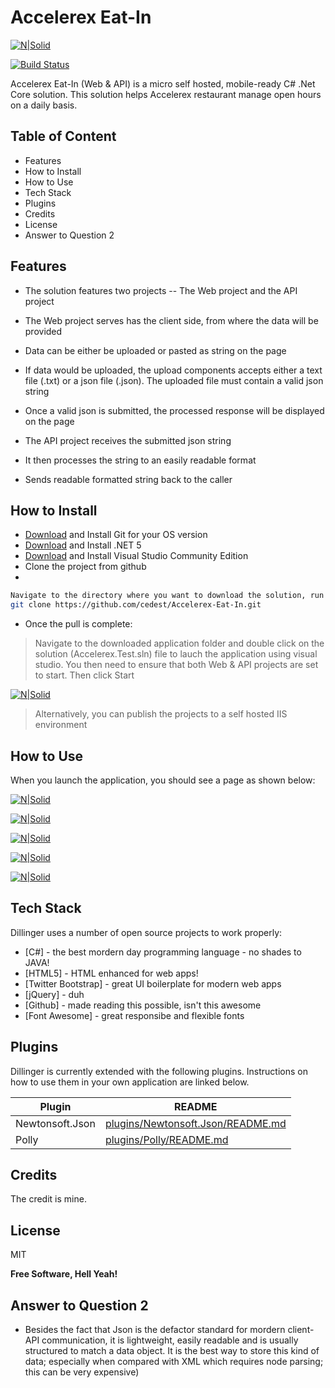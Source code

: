 # Accelerex Eat-In

[![N|Solid](https://github.com/cedest/Accelerex-Eat-In/blob/main/Accelerex.Web/wwwroot/images/NET_Core_Logo.svg.thumb70.png)](https://dotnet.microsoft.com/download/dotnet/5.0)

[![Build Status](https://travis-ci.com/cedest/Accelerex-Eat-In.svg?branch=main)](https://travis-ci.com/cedest/Accelerex-Eat-In)


Accelerex Eat-In (Web & API) is a micro self hosted, mobile-ready C# .Net Core solution. This solution helps Accelerex restaurant manage open hours on a daily basis.


## Table of Content
- Features
- How to Install
- How to Use
- Tech Stack
- Plugins
- Credits
- License
- Answer to Question 2



## Features
- The solution features two projects 
-- The Web project and the API project
- The Web project serves has the client side, from where the data will be provided
- Data can be either be uploaded or pasted as string on the page
- If data would be uploaded, the upload components accepts either a text file (.txt) or a json file (.json). The uploaded file must contain a valid json string
- Once a valid json is submitted, the processed response will be displayed on the page

- The API project receives the submitted json string
- It then processes the string to an easily readable format
- Sends readable formatted string back to the caller




## How to Install
- [Download](https://git-scm.com/downloads) and Install Git for your OS version
- [Download](https://dotnet.microsoft.com/download/dotnet/5.0) and Install .NET 5
- [Download](https://visualstudio.microsoft.com/thank-you-downloading-visual-studio/?sku=Community&rel=16) and Install Visual Studio Community Edition
- Clone the project from github
- 
```sh
Navigate to the directory where you want to download the solution, run the following line of code to download the solution from git
git clone https://github.com/cedest/Accelerex-Eat-In.git
```
- Once the pull is complete:
> Navigate to the downloaded application folder and double click on the solution (Accelerex.Test.sln) file to lauch the application using visual studio. 
> You then need to ensure that both Web & API projects are set to start. Then click Start

[![N|Solid](https://github.com/cedest/Accelerex-Eat-In/blob/main/Accelerex.Web/wwwroot/images/MulipleProj.PNG)](#)

> Alternatively, you can publish the projects to a self hosted IIS environment




## How to Use

When you launch the application, you should see a page as shown below:

[![N|Solid](https://github.com/cedest/Accelerex-Eat-In/blob/main/Accelerex.Web/Screenshots/Landing.PNG)](#)


[![N|Solid](https://github.com/cedest/Accelerex-Eat-In/blob/main/Accelerex.Web/Screenshots/Landing-File.PNG)](#)


[![N|Solid](https://github.com/cedest/Accelerex-Eat-In/blob/main/Accelerex.Web/Screenshots/Landing-Text.PNG)](#)


[![N|Solid](https://github.com/cedest/Accelerex-Eat-In/blob/main/Accelerex.Web/Screenshots/WithoutError.PNG)](#)


[![N|Solid](https://github.com/cedest/Accelerex-Eat-In/blob/main/Accelerex.Web/Screenshots/WithError.PNG)](#)




## Tech Stack

Dillinger uses a number of open source projects to work properly:

- [C#] - the best mordern day programming language - no shades to JAVA!
- [HTML5] - HTML enhanced for web apps!
- [Twitter Bootstrap] - great UI boilerplate for modern web apps
- [jQuery] - duh
- [Github] - made reading this possible, isn't this awesome
- [Font Awesome] - great responsibe and flexible fonts




## Plugins

Dillinger is currently extended with the following plugins.
Instructions on how to use them in your own application are linked below.

| Plugin | README |
| ------ | ------ |
| Newtonsoft.Json | [plugins/Newtonsoft.Json/README.md](https://github.com/JamesNK/Newtonsoft.Json/blob/master/README.md) |
| Polly | [plugins/Polly/README.md](https://github.com/App-vNext/Polly/blob/master/README.md) |

## Credits
The credit is mine.


## License

MIT

**Free Software, Hell Yeah!**

## Answer to Question 2
- Besides the fact that Json is the defactor standard for mordern client-API communication, it is lightweight, easily readable and is usually structured to match a data object. It is the best way to store this kind of data; especially when compared with XML which requires node parsing; this can be very expensive)

